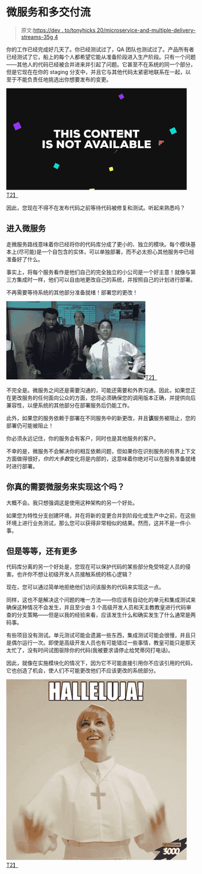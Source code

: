 # 微服务和多交付流

> 原文:[https://dev . to/tonyhicks 20/microservice-and-multiple-delivery-streams-35g 4](https://dev.to/tonyhicks20/microservices-and-multiple-delivery-streams-35g4)

你的工作已经完成好几天了。你已经测试过了，QA 团队也测试过了。产品所有者已经测试了它，船上的每个人都希望它能从准备阶段进入生产阶段。只有一个问题——其他人的代码已经被合并进来并引起了问题。它甚至不在系统的同一个部分，但是它现在在你的 staging 分支中，并且它与其他代码太紧密地联系在一起，以至于不能负责任地挑选出你想要发布的变更。

[![Waiting](img/271949516b2a0cf4e7e2732e06f9e471.png)T2】](https://i.giphy.com/media/o5oLImoQgGsKY/giphy.gif)

因此，您现在不得不在发布代码之前等待代码被修复和测试。听起来熟悉吗？

## [](#enter-microservices)进入微服务

走微服务路线意味着你已经将你的代码库分成了更小的、独立的模块。每个模块基本上(尽可能)是一个自包含的实体，可以单独部署，而不必太担心其他服务中已经准备好了什么。

事实上，将每个服务看作是他们自己的完全独立的小公司是一个好主意！就像与第三方集成时一样，他们可以自由地更改自己的系统，并按照自己的计划进行部署。

不再需要等待系统的其他部分准备就绪！部署您的更改！

[![Party!](img/206348fa3db1bf1df1885496e1f21879.png)T2】](https://i.giphy.com/media/l0MYt5jPR6QX5pnqM/giphy.gif)

不完全是。微服务之间还是需要沟通的，可能还需要和外界沟通。因此，如果您正在更改服务的任何面向公众的方面，您将必须确保您的调用版本正确，并提供向后兼容性，以便系统的其他部分在部署服务后仍能工作。

此外，如果您的服务依赖于部署在不同服务中的新更改，并且**该**服务被阻止，您的部署仍可能被阻止！

你必须永远记住，你的服务会有客户，同时也是其他服务的客户。

不幸的是，微服务不会解决你的相互依赖问题，但如果你在识别服务的有界上下文方面做得很好，*你的大多数*变化将是内部的，这意味着你绝对可以在服务准备就绪时进行部署。

## [](#do-you-really-need-microservices-to-achieve-this)你**真的**需要微服务来实现这个吗？

大概不会。我只想强调这是使用这种架构的另一个好处。

如果您为特性分支创建环境，并在将新的变更合并到阶段化或生产中之前，在这些环境上进行业务测试，那么您可以获得非常相似的结果。然而，这并不是一件小事。

## [](#but-wait-theres-more)但是等等，还有更多

代码库分离的另一个好处是，您现在可以保护代码的某些部分免受特定人员的侵害。也许你不想让初级开发人员接触系统的核心逻辑？

现在，您可以通过简单地拒绝他们访问该服务的代码来实现这一点。

同样，这也不是解决这个问题的唯一方法——你应该有自动化的单元和集成测试来确保这种情况不会发生，并且至少由 3 个高级开发人员和天主教教皇进行代码审查的分支策略——但是以我的经验来看，应该发生什么和确实发生了什么通常是两码事。

有些项目没有测试。单元测试可能会遗漏一些东西，集成测试可能会很慢，并且只是偶尔运行一次。即使是高级开发人员也有可能错过一些事情，教皇可能只是那天太忙了，没有时间试图驱除你的代码(我被要求请停止给梵蒂冈打电话)。

因此，就像在实施模块化的情况下，因为它不可能直接引用你不应该引用的代码，它也创造了机会，使人们不可能更改他们不应该更改的系统部分。

[![Hallelujah!](img/86b216b7d98a8ff151c79e2b67031ec2.png)T2】](https://i.giphy.com/media/BoIUmD3M39B0rTCF4I/giphy.gif)